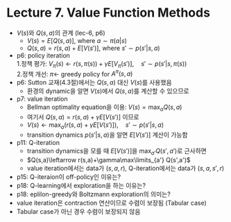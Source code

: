# Lecture 7. Value Function Methods

- $V(s)$와 $Q(s,a)$의 관계 (lec-6, p6)
  - $V(s) = E[Q(s,a)]$, where $a\sim \pi(a|s)$
  - $Q(s,a) = r(s,a) + E[V(s')]$, where $s'\sim p(s'|s,a)$
- p6: policy iteration  
  1.정책 평가:
  $V_\pi(s)\leftarrow r(s,\pi(s))+\gamma E\left[V_\pi(s')\right], \quad s'\sim p(s'|s,\pi(s))$   
  2.정책 개선:
  $\pi\leftarrow$ greedy policy for $A^\pi(s,a)$
- p6: Sutton 교재(4.3절)에서는 $Q(s,a)$ 대신 $V(s)$를 사용했음  
  - 환경의 dynamic을 알면 $V(s)$에서 $Q(s,a)$를 계산할 수 있으므로 
- p7: value iteration  
  - Bellman optimality equation을 이용: $V(s) = \max_{a}Q(s,a)$
  - 여기서 $Q(s,a)=r(s,a)+\gamma E[V(s')]$ 이므로  
  - $V(s)\leftarrow \max_{a} \left( r(s,a)+\gamma E[V(s')] \right),\quad s'\sim p(s'|s,a)$    
  - transition dynamics $p(s'|s,a)$을 알면 $E[V(s')]$ 계산이 가능함  
- p11: Q-iteration
  - transition dynamics을 모를 때 $E[V(s')]$을 $\max_{a'} Q(s',a')$로 근사하면   
  - $Q(s,a)\leftarrow r(s,a)+\gamma\max\limits_{a'} Q(s',a')$
  - value iteration에서는 data가 $(s,a,r)$, Q-iteration에서는 data가 $(s,a,s',r)$
- p15: Q-iteraion이 off-policy인 이유는?
- p18: Q-learning에서 exploration을 하는 이유는?
- p18: eplilon-greedy와 Boltzmann exploration의 의미는?
- value iteration은 contraction 연산이므로 수렴이 보장됨 (Tabular case)
- Tabular case가 아닌 경우 수렴이 보장되지 않음
  


